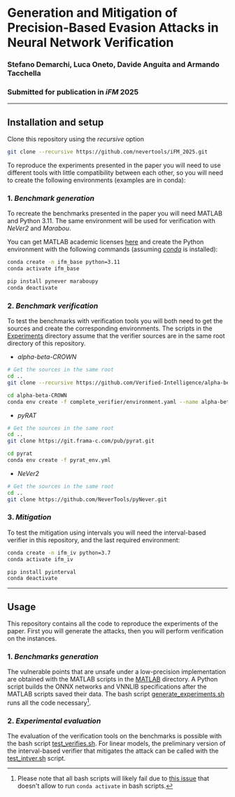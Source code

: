 # Generation and Mitigation of Precision-Based Evasion Attacks in Neural Network Verification

### Stefano Demarchi, Luca Oneto, Davide Anguita and Armando Tacchella
### Submitted for publication in _iFM_ 2025

---
## Installation and setup


Clone this repository using the _recursive_ option
```bash
git clone --recursive https://github.com/nevertools/iFM_2025.git
```

To reproduce the experiments presented in the paper you will need to use different tools with little compatibility
between each other, so you will need to create the following environments (examples are in conda):

### 1. _Benchmark generation_

To recreate the benchmarks presented in the paper you will need MATLAB and Python 3.11.
The same environment will be used for verification with _*NeVer2*_ and _*Marabou*_.

You can get MATLAB academic licenses [here](https://www.mathworks.com/pricing-licensing.html?prodcode=ML&intendeduse=edu)
and create the Python environment with the following commands (assuming _[conda](https://anaconda.org/anaconda/conda)_
is installed):

```bash
conda create -n ifm_base python=3.11
conda activate ifm_base

pip install pynever maraboupy
conda deactivate
```

### 2. _Benchmark verification_

To test the benchmarks with verification tools you will both need to get the sources and create the corresponding
environments. The scripts in the [Experiments](Experiments) directory assume that the verifier sources are in the same root directory
of this repository.

- _*alpha-beta-CROWN*_

```bash
# Get the sources in the same root
cd ..
git clone --recursive https://github.com/Verified-Intelligence/alpha-beta-CROWN.git

cd alpha-beta-CROWN
conda env create -f complete_verifier/environment.yaml --name alpha-beta-crown
```
- _*pyRAT*_

```bash
# Get the sources in the same root
cd ..
git clone https://git.frama-c.com/pub/pyrat.git

cd pyrat
conda env create -f pyrat_env.yml
```

- _*NeVer2*_
```bash
# Get the sources in the same root
cd ..
git clone https://github.com/NeverTools/pyNever.git
```

### 3. _Mitigation_

To test the mitigation using intervals you will need the interval-based verifier in this repository, and the last
required environment:
```bash
conda create -n ifm_iv python=3.7
conda activate ifm_iv

pip install pyinterval
conda deactivate
```

---
## Usage

This repository contains all the code to reproduce the experiments of the paper. First you will generate the attacks,
then you will perform verification on the instances.

### 1. _Benchmarks generation_

The vulnerable points that are unsafe under a low-precision implementation are obtained with the MATLAB
scripts in the [MATLAB](Generators/MATLAB) directory. A Python script builds the ONNX networks and VNNLIB
specifications after the MATLAB scripts saved their data. The bash script [generate_experiments.sh](Generators/generate_experiments.sh)
runs all the code necessary[^1].

### 2. _Experimental evaluation_

The evaluation of the verification tools on the benchmarks is possible with the bash script
[test_verifies.sh](Experiments/test_verifiers.sh). For linear models, the preliminary version of
the interval-based verifier that mitigates the attack can be called with the [test_intver.sh](Experiments/test_intver.sh)
script.

[^1]: Please note that all bash scripts will likely fail due to [this issue](https://github.com/conda/conda/issues/7980)
that doesn't allow to run `conda activate` in bash scripts.
